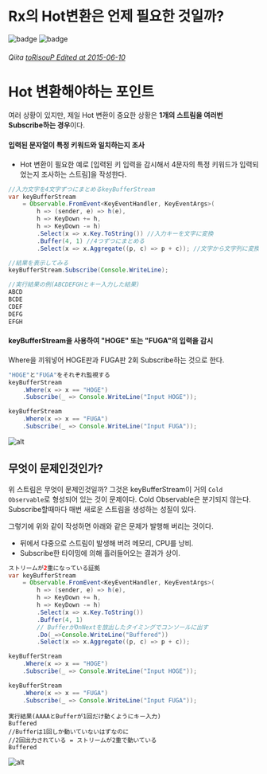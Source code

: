 Rx의 Hot변환은 언제 필요한 것일까?
=============

![badge](https://img.shields.io/badge/manasobi-RxJava-brightgreen.svg?style=flat-square) ![badge](https://img.shields.io/badge/manasobi-RxAndroid-yellowgreen.svg?style=flat-square)

###### Qiita [toRisouP Edited at 2015-06-10](http://qiita.com/toRisouP/items/c955e36610134c05c860)

# Hot 변환해야하는 포인트
여러 상황이 있지만, 제일 Hot 변환이 중요한 상황은 **1개의 스트림을 여러번 Subscribe하는 경우**이다. 

#### 입력된 문자열이 특정 키워드와 일치하는지 조사
- Hot 변환이 필요한 예로 [입력된 키 입력을 감시해서 4문자의 특정 키워드가 입력되었는지 조사하는 스트림]을 작성한다.

```java
//入力文字を4文字ずつにまとめるkeyBufferStream
var keyBufferStream
    = Observable.FromEvent<KeyEventHandler, KeyEventArgs>(
        h => (sender, e) => h(e),
        h => KeyDown += h,
        h => KeyDown -= h)
        .Select(x => x.Key.ToString()) //入力キーを文字に変換
        .Buffer(4, 1) //4つずつにまとめる
        .Select(x => x.Aggregate((p, c) => p + c)); //文字から文字列に変換

//結果を表示してみる
keyBufferStream.Subscribe(Console.WriteLine);
```

```java
//実行結果の例(ABCDEFGHとキー入力した結果)
ABCD
BCDE
CDEF
DEFG
EFGH
```

#### keyBufferStream을 사용하여 "HOGE" 또는 "FUGA"의 입력을 감시
Where을 끼워넣어 HOGE판과 FUGA판 2회 Subscribe하는 것으로 한다.

```java
"HOGE"と"FUGA"をそれぞれ監視する
keyBufferStream
    .Where(x => x == "HOGE")
    .Subscribe(_ => Console.WriteLine("Input HOGE"));

keyBufferStream
    .Where(x => x == "FUGA")
    .Subscribe(_ => Console.WriteLine("Input FUGA"));
```

![alt](https://qiita-image-store.s3.amazonaws.com/0/47146/5f761bc8-720d-7dac-1c60-88ed6a533583.png)

## 무엇이 문제인것인가?
위 스트림은 무엇이 문제인것일까? 그것은 keyBufferStream이 거의 `Cold Observable`로 형성되어 있는 것이 문제이다. Cold Observable은 분기되지 않는다. Subscribe할때마다 매번 새로운 스트림을 생성하는 성질이 있다.

그렇기에 위와 같이 작성하면 아래와 같은 문제가 발행해 버리는 것이다.
- 뒤에서 다중으로 스트림이 발생해 버려 메모리, CPU를 낭비.
- Subscribe한 타이밍에 의해 흘러들어오는 결과가 상이.

```java
ストリームが2重になっている証拠
var keyBufferStream
    = Observable.FromEvent<KeyEventHandler, KeyEventArgs>(
        h => (sender, e) => h(e),
        h => KeyDown += h,
        h => KeyDown -= h)
        .Select(x => x.Key.ToString())
        .Buffer(4, 1)
        // BufferがOnNextを放出したタイミングでコンソールに出す
        .Do(_=>Console.WriteLine("Buffered")) 
        .Select(x => x.Aggregate((p, c) => p + c));

keyBufferStream
    .Where(x => x == "HOGE")
    .Subscribe(_ => Console.WriteLine("Input HOGE"));

keyBufferStream
    .Where(x => x == "FUGA")
    .Subscribe(_ => Console.WriteLine("Input FUGA"));
```
```
実行結果(AAAAとBufferが1回だけ動くようにキー入力)
Buffered
//Bufferは1回しか動いていないはずなのに
//2回出力されている = ストリームが2重で動いている
Buffered 
```

![alt](https://qiita-image-store.s3.amazonaws.com/0/47146/1ff154f3-38b2-03d7-41b1-974f1bf7addf.png)





